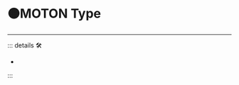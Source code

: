 # 🟠<motor>MOTON Type</motor>

---

<!-- =================================================== -->
<!-- =================================================== -->
<!-- =================================================== -->
<!-- =================================================== -->
<!-- =================================================== -->
::: details 🛠

-

:::
